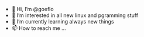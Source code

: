 - 👋 Hi, I’m @goeflo
- 👀 I’m interested in all new linux and pgramming stuff
- 🌱 I’m currently learning always new things
- 📫 How to reach me ...

<!---
goeflo/goeflo is a ✨ special ✨ repository because its `README.md` (this file) appears on your GitHub profile.
You can click the Preview link to take a look at your changes.
--->
